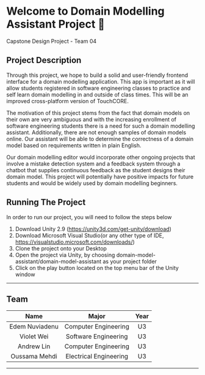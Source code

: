 # Welcome to Domain Modelling Assistant Project :beginner:
Capstone Design Project - Team 04

## Project Description
Through this project, we hope to build a solid and user-friendly frontend interface for a domain modelling application. This app is important as it will allow students registered in software engineering classes to practice and self learn domain modelling in and outside of class times. This will be an improved cross-platform version of TouchCORE.

The motivation of this project stems from the fact that domain models on their own are very ambiguous and with the increasing enrollment of software engineering students there is a need for such a domain modelling assistant. Additionally, there are not enough samples of domain models online. Our assistant will be able to determine the correctness of a domain model based on requirements written in plain English. 

Our domain modelling editor would incorporate other ongoing projects that involve a mistake detection system and a feedback system through a chatbot that supplies continuous feedback as the student designs their domain model. This project will potentially have positive impacts for future students and would be widely used by domain modelling beginners.

## Running The Project
In order to run our project, you will need to follow the steps below
1. Download Unity 2.9 (https://unity3d.com/get-unity/download)
2. Download Microsoft Visual Studio(or any other type of IDE, https://visualstudio.microsoft.com/downloads/)
3. Clone the project onto your Desktop
4. Open the project via Unity, by choosing domain-model-assistant/domain-model-assistant as your project folder
5. Click on the play button located on the top menu bar of the Unity window
___

## Team 

| Name              | Major                  | Year |
|:-----------------:|:----------------------:|:----:|
|Edem Nuviadenu     | Computer Engineering   | U3   |
|Violet Wei         | Software Engineering   | U3   |
|Andrew Lin         | Computer Engineering   | U3   |
|Oussama Mehdi      | Electrical Engineering | U3   |

___
